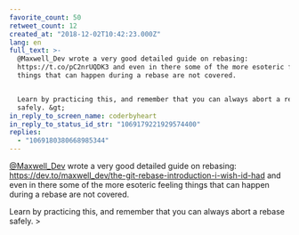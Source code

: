 ```yaml
---
favorite_count: 50
retweet_count: 12
created_at: "2018-12-02T10:42:23.000Z"
lang: en
full_text: >-
  @Maxwell_Dev wrote a very good detailed guide on rebasing:
  https://t.co/pC2nrUQDK3 and even in there some of the more esoteric feeling
  things that can happen during a rebase are not covered.


  Learn by practicing this, and remember that you can always abort a rebase
  safely. &gt;
in_reply_to_screen_name: coderbyheart
in_reply_to_status_id_str: "1069179221929574400"
replies:
  - "1069180380668985344"
---
```


[@Maxwell_Dev](https://twitter.com/Maxwell_Dev) wrote a very good detailed guide
on rebasing:
<https://dev.to/maxwell_dev/the-git-rebase-introduction-i-wish-id-had> and even
in there some of the more esoteric feeling things that can happen during a
rebase are not covered.

Learn by practicing this, and remember that you can always abort a rebase
safely. &gt;
